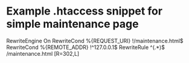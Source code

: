 # Example .htaccess snippet for simple maintenance page
RewriteEngine On
RewriteCond %{REQUEST_URI} !/maintenance.html$
RewriteCond %{REMOTE_ADDR} !^127\.0\.0\.1$
RewriteRule ^(.*)$ /maintenance.html [R=302,L]
